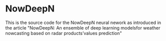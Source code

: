 # NowDeepN
This is the source code for the NowDeepN neural nework as introduced in the article "NowDeepN: An ensemble of deep learning modelsfor weather nowcasting based on radar products’values prediction"
